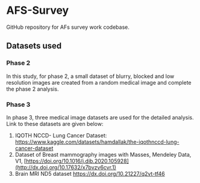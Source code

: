 # AFS-Survey
GitHub repository for AFs survey work codebase.

## Datasets used

### Phase 2
In this study, for phase 2, a small dataset of blurry, blocked and low resolution images are created from a random medical image and complete the phase 2 analysis.

### Phase 3

In phase 3, three medical image datasets are used for the detailed analysis. Link to these datasets are given below:

1. IQOTH NCCD- Lung Cancer Dataset: <https://www.kaggle.com/datasets/hamdallak/the-iqothnccd-lung-cancer-dataset>
2. Dataset of Breast mammography images with Masses, Mendeley Data, V1, [https://doi.org/10.1016/j.dib.2020.105928](http://dx.doi.org/10.17632/x7bvzv6cvr.1)
3. Brain MRI ND5 dataset <https://dx.doi.org/10.21227/q2vt-tf46> 

